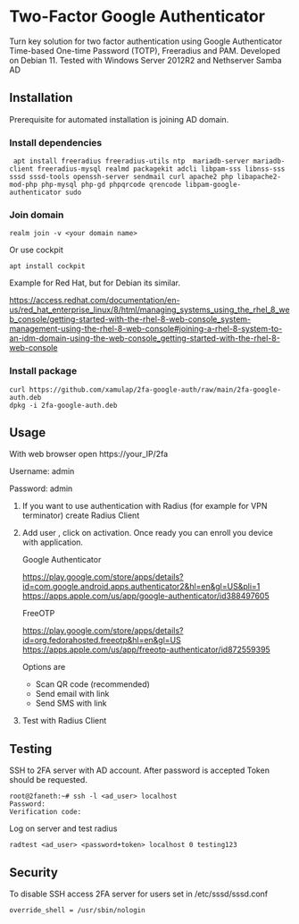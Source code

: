 # Two-Factor Google Authenticator 

Turn key solution for two factor authentication using Google Authenticator Time-based One-time Password (TOTP), Freeradius and PAM. 
Developed on Debian 11. 
Tested with Windows Server 2012R2 and Nethserver Samba AD

## Installation

Prerequisite for automated installation is joining AD domain. 

### Install dependencies
   
     apt install freeradius freeradius-utils ntp  mariadb-server mariadb-client freeradius-mysql realmd packagekit adcli libpam-sss libnss-sss sssd sssd-tools openssh-server sendmail curl apache2 php libapache2-mod-php php-mysql php-gd phpqrcode qrencode libpam-google-authenticator sudo
     
### Join domain

    realm join -v <your domain name>
Or use cockpit

    apt install cockpit

Example for Red Hat, but for Debian its similar.

https://access.redhat.com/documentation/en-us/red_hat_enterprise_linux/8/html/managing_systems_using_the_rhel_8_web_console/getting-started-with-the-rhel-8-web-console_system-management-using-the-rhel-8-web-console#joining-a-rhel-8-system-to-an-idm-domain-using-the-web-console_getting-started-with-the-rhel-8-web-console

### Install package

    curl https://github.com/xamulap/2fa-google-auth/raw/main/2fa-google-auth.deb
    dpkg -i 2fa-google-auth.deb


## Usage

With web browser open https://your_IP/2fa

Username: admin

Password: admin

 1. If you want to use authentication with Radius (for example for VPN terminator) create Radius Client
 2. Add user , click on activation. Once ready you can enroll you device with application. 
 
	Google Authenticator

	https://play.google.com/store/apps/details?id=com.google.android.apps.authenticator2&hl=en&gl=US&pli=1
	https://apps.apple.com/us/app/google-authenticator/id388497605
	
	FreeOTP
	
	https://play.google.com/store/apps/details?id=org.fedorahosted.freeotp&hl=en&gl=US
	https://apps.apple.com/us/app/freeotp-authenticator/id872559395

	Options are 
     - Scan QR code (recommended)
     - Send email with link 
     - Send SMS with link
     
3. Test with Radius Client


## Testing
SSH to 2FA server with AD account. After password is accepted Token should be requested. 

    root@2faneth:~# ssh -l <ad_user> localhost
    Password: 
    Verification code:

Log on server and test radius 

    radtest <ad_user> <password+token> localhost 0 testing123

## Security

To disable SSH access 2FA server for users set in /etc/sssd/sssd.conf

    override_shell = /usr/sbin/nologin



